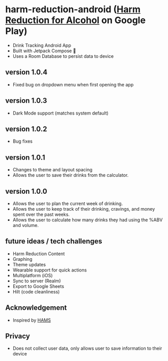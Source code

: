 # harm-reduction-android ([Harm Reduction for Alcohol](https://play.google.com/store/apps/details?id=com.ahugenb.hra) on Google Play)
* Drink Tracking Android App
* Built with Jetpack Compose 🚀
* Uses a Room Database to persist data to device
## version 1.0.4
* Fixed bug on dropdown menu when first opening the app
## version 1.0.3
* Dark Mode support (matches system default)
## version 1.0.2
* Bug fixes
## version 1.0.1
* Changes to theme and layout spacing
* Allows the user to save their drinks from the calculator.
## version 1.0.0
* Allows the user to plan the current week of drinking.
* Allows the user to keep track of their drinking, cravings, and money spent over the past weeks.
* Allows the user to calculate how many drinks they had using the %ABV and volume.

## future ideas / tech challenges
* Harm Reduction Content
* Graphing
* Theme updates
* Wearable support for quick actions
* Multiplatform (iOS)
* Sync to server (Realm)
* Export to Google Sheets
* Hilt (code cleanliness)
## Acknowledgement
* Inspired by [HAMS](http://hams.cc/)
## Privacy
* Does not collect user data, only allows user to save information to their device
